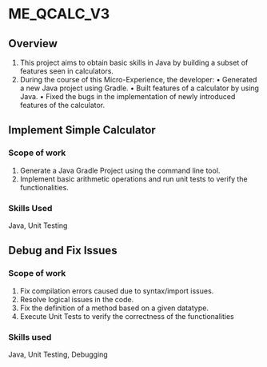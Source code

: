 # ME_QCALC_V3

## Overview
1. This project aims to obtain basic skills in Java by building a subset of features seen in calculators.
2. During the course of this Micro-Experience, the developer:
   •	Generated a new Java project using Gradle.
   •	Built features of a calculator by using Java.
   •	Fixed the bugs in the implementation of newly introduced features of the calculator.

## Implement Simple Calculator
### Scope of work
  1. Generate a Java Gradle Project using the command line tool.
  2. Implement basic arithmetic operations and run unit tests to verify the functionalities.

### Skills Used
Java, Unit Testing

## Debug and Fix Issues
### Scope of work
  1. Fix compilation errors caused due to syntax/import issues.
  2. Resolve logical issues in the code.
  3. Fix the definition of a method based on a given datatype.
  4. Execute Unit Tests to verify the correctness of the functionalities

### Skills used
Java, Unit Testing, Debugging
